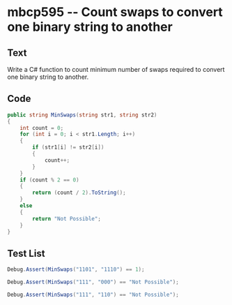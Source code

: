 # mbcp595 -- Count swaps to convert one binary string to another

## Text

Write a C# function to count minimum number of swaps required to convert one binary string to another.

## Code

```csharp
public string MinSwaps(string str1, string str2) 
{ 
    int count = 0; 
    for (int i = 0; i < str1.Length; i++) 
    { 
        if (str1[i] != str2[i]) 
        { 
            count++; 
        } 
    } 
    if (count % 2 == 0) 
    { 
        return (count / 2).ToString(); 
    } 
    else 
    { 
        return "Not Possible"; 
    } 
}
```

## Test List

```csharp
Debug.Assert(MinSwaps("1101", "1110") == 1);
```

```csharp
Debug.Assert(MinSwaps("111", "000") == "Not Possible");
```

```csharp
Debug.Assert(MinSwaps("111", "110") == "Not Possible");
```
